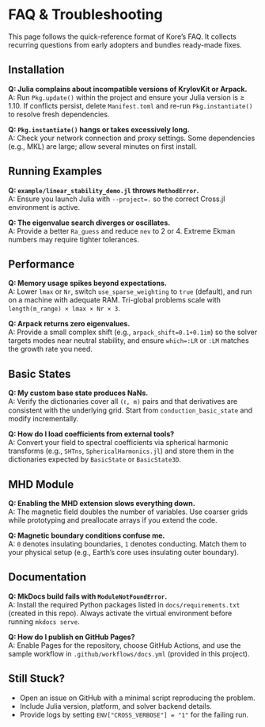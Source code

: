 # FAQ & Troubleshooting

This page follows the quick-reference format of Kore’s FAQ. It collects recurring questions from early adopters and bundles ready-made fixes.

## Installation

**Q: Julia complains about incompatible versions of KrylovKit or Arpack.**  
A: Run `Pkg.update()` within the project and ensure your Julia version is ≥ 1.10. If conflicts persist, delete `Manifest.toml` and re-run `Pkg.instantiate()` to resolve fresh dependencies.

**Q: `Pkg.instantiate()` hangs or takes excessively long.**  
A: Check your network connection and proxy settings. Some dependencies (e.g., MKL) are large; allow several minutes on first install.

## Running Examples

**Q: `example/linear_stability_demo.jl` throws `MethodError`.**  
A: Ensure you launch Julia with `--project=.` so the correct Cross.jl environment is active.

**Q: The eigenvalue search diverges or oscillates.**  
A: Provide a better `Ra_guess` and reduce `nev` to 2 or 4. Extreme Ekman numbers may require tighter tolerances.

## Performance

**Q: Memory usage spikes beyond expectations.**  
A: Lower `lmax` or `Nr`, switch `use_sparse_weighting` to `true` (default), and run on a machine with adequate RAM. Tri-global problems scale with `length(m_range) × lmax × Nr × 3`.

**Q: Arpack returns zero eigenvalues.**  
A: Provide a small complex shift (e.g., `arpack_shift=0.1+0.1im`) so the solver targets modes near neutral stability, and ensure `which=:LR` or `:LM` matches the growth rate you need.

## Basic States

**Q: My custom base state produces NaNs.**  
A: Verify the dictionaries cover all `(ℓ, m)` pairs and that derivatives are consistent with the underlying grid. Start from `conduction_basic_state` and modify incrementally.

**Q: How do I load coefficients from external tools?**  
A: Convert your field to spectral coefficients via spherical harmonic transforms (e.g., `SHTns`, `SphericalHarmonics.jl`) and store them in the dictionaries expected by `BasicState` or `BasicState3D`.

## MHD Module

**Q: Enabling the MHD extension slows everything down.**  
A: The magnetic field doubles the number of variables. Use coarser grids while prototyping and preallocate arrays if you extend the code.

**Q: Magnetic boundary conditions confuse me.**  
A: `0` denotes insulating boundaries, `1` denotes conducting. Match them to your physical setup (e.g., Earth’s core uses insulating outer boundary).

## Documentation

**Q: MkDocs build fails with `ModuleNotFoundError`.**  
A: Install the required Python packages listed in `docs/requirements.txt` (created in this repo). Always activate the virtual environment before running `mkdocs serve`.

**Q: How do I publish on GitHub Pages?**  
A: Enable Pages for the repository, choose GitHub Actions, and use the sample workflow in `.github/workflows/docs.yml` (provided in this project).

## Still Stuck?

- Open an issue on GitHub with a minimal script reproducing the problem.
- Include Julia version, platform, and solver backend details.
- Provide logs by setting `ENV["CROSS_VERBOSE"] = "1"` for the failing run.
